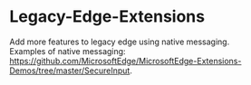 # Legacy-Edge-Extensions
Add more features to legacy edge using native messaging.   
Examples of native messaging: https://github.com/MicrosoftEdge/MicrosoftEdge-Extensions-Demos/tree/master/SecureInput.   
